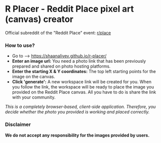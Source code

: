 # R Placer - Reddit Place pixel art (canvas) creator

Official subreddit of the "Reddit Place" event: [r/place](https://www.reddit.com/r/place/ "r/place")

### How to use? 
- Go to --> https://shaanaliyev.github.io/r-placer/
- **Enter an image url:** You need a photo link that has been previously prepared and shared on photo hosting platforms.
- **Enter the starting X & Y coordinates:** The top left starting points for the image on the canvas.
- **Click 'generate':** A new workspace link will be created for you. When you follow the link, the workspace will be ready to place the image you provided on the Reddit Place canvas. All you have to do is share the link with your community.

*This is a completely browser-based, client-side application. Therefore, you decide whether the photo you provided is working and placed correctly.*

### Disclaimer

**We do not accept any responsibility for the images provided by users.**

